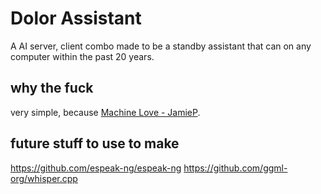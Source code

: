 # Dolor Assistant 
A AI server, client combo made to be a standby assistant that can on any computer within the past 20 years. 

## why the fuck
very simple, because [Machine Love - JamieP](https://www.youtube.com/watch?v=sqK-jh4TDXo).

## future stuff to use to make
https://github.com/espeak-ng/espeak-ng
https://github.com/ggml-org/whisper.cpp
